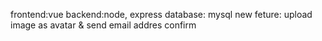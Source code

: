 frontend:vue
backend:node, express
database: mysql
new feture: upload image as avatar & send email addres confirm
